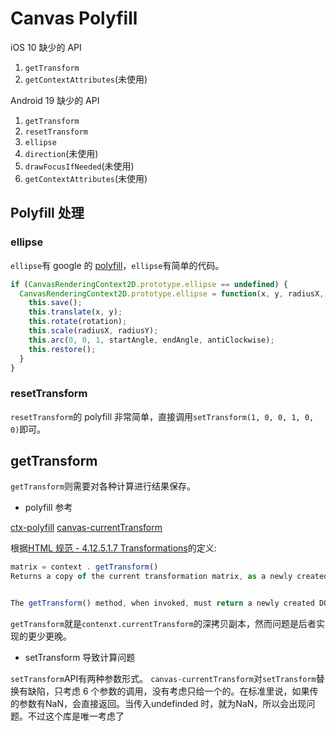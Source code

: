 # Canvas Polyfill

iOS 10 缺少的 API

1. `getTransform`
2. `getContextAttributes`(未使用)

Android 19 缺少的 API

1. `getTransform`
2. `resetTransform`
3. `ellipse`
4. `direction`(未使用)
5. `drawFocusIfNeeded`(未使用)
6. `getContextAttributes`(未使用)

## Polyfill 处理

### ellipse
`ellipse`有 google 的 [polyfill](https://github.com/google/canvas-5-polyfill/blob/master/canvas.js)，`ellipse`有简单的代码。

```javascript
if (CanvasRenderingContext2D.prototype.ellipse == undefined) {
  CanvasRenderingContext2D.prototype.ellipse = function(x, y, radiusX, radiusY, rotation, startAngle, endAngle, antiClockwise) {
    this.save();
    this.translate(x, y);
    this.rotate(rotation);
    this.scale(radiusX, radiusY);
    this.arc(0, 0, 1, startAngle, endAngle, antiClockwise);
    this.restore();
  }
}
```

### resetTransform

`resetTransform`的 polyfill 非常简单，直接调用`setTransform(1, 0, 0, 1, 0, 0)`即可。

## getTransform

`getTransform`则需要对各种计算进行结果保存。

* polyfill 参考

[ctx-polyfill](https://github.com/lifaon74/ctx-polyfill#readme)
[canvas-currentTransform](https://github.com/goessner/canvas-currentTransform/blob/master/currentTransform.js)

根据[HTML 规范 - 4.12.5.1.7 Transformations](https://html.spec.whatwg.org/multipage/canvas.html#current-transformation-matrix)的定义:

```js
matrix = context . getTransform()
Returns a copy of the current transformation matrix, as a newly created DOMMatrix object.


The getTransform() method, when invoked, must return a newly created DOMMatrix representing a copy of the current transformation matrix matrix of the context.
```

`getTransform`就是`contenxt.currentTransform`的深拷贝副本，然而问题是后者实现的更少更晚。

* setTransform 导致计算问题

`setTransform`API有两种参数形式。
`canvas-currentTransform`对`setTransform`替换有缺陷，只考虑 6 个参数的调用，没有考虑只给一个的。在标准里说，如果传的参数有NaN，会直接返回。当传入undefinded 时，就为NaN，所以会出现问题。不过这个库是唯一考虑了